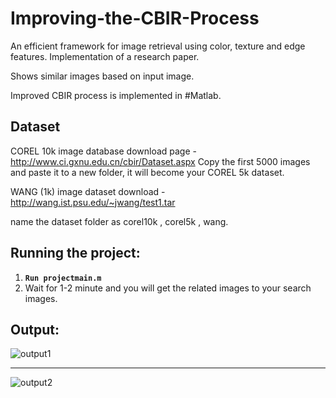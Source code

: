 # Improving-the-CBIR-Process
An efficient framework for image retrieval using color, texture and edge features. Implementation of a research paper.

Shows similar images based on input image.

Improved CBIR process is implemented in #Matlab.

## Dataset
 
COREL 10k image database download page - http://www.ci.gxnu.edu.cn/cbir/Dataset.aspx Copy the first 5000 images and paste it to a new folder, it will become your COREL 5k dataset.

WANG (1k) image dataset download - http://wang.ist.psu.edu/~jwang/test1.tar

name the dataset folder as corel10k , corel5k , wang.

## Running the project: 
   1. **`Run projectmain.m`**
   2. Wait for 1-2 minute and you will get the related images to your search images.

## Output:

<image src="https://github.com/anujkumar070/Projects_CSE/blob/master/Image%20Retrieval%20System%20Using%20Texture%2CColor%20and%20Edge/Images/output1.JPG" alt="output1">
 <hr></hr>
<image src="https://github.com/anujkumar070/Projects_CSE/blob/master/Image%20Retrieval%20System%20Using%20Texture%2CColor%20and%20Edge/Images/output2.JPG" alt="output2">
 




